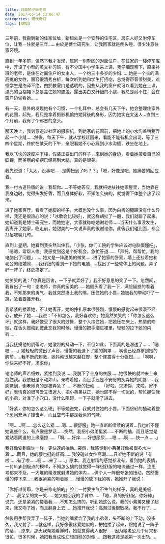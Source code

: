 ```yaml
---
title: 对面的少妇老师
date: 2017-05-14 13:06:47
categories: 現代奇幻
tags: [草榴]
---
```

三年前，我搬到新的住家位址，新租处是一个安静的住宅区，房东人好又附停车位，让我一住就是三年……由於是博士研究生，让我回家就是倒头睡，很少注意住家环境。

直到一年多前，偶然下我才发现，属同一别墅区的对面住户，在住家的一楼停车库中，开设了小型的英文补习班，有不少国中小学生来上课，我仔细观察下，原来补班的老师，是住在对面住户的女主人，一个约三十多岁的少妇……她是一个长的满高挑的女性，面容很清秀白析，每次听到她和学生打招唿，总觉得声音很甜美，难怪学生是络译不绝，由於教室门是透明的，因些从我的窗户就可以看到她在上课，漂亮的百褶裙下总是盖住她的膝盖，露出美白又纤细的小腿，我总是耐不住，会在窗户边偷看她……

有一天，意外的发现她有个习惯，一个礼拜中，总会有几天下午，她会整理住家外的花圃，起先，我只是拿着摄影机偷拍她背後的身影，因为她实在太迷人…直到三个月前，我有了个邪恶的念头。

那天晚上，我刻意避过社区的摄影机，到她家的花圃前，把地上的小水沟盖稍稍弄起一个小缝……然後，每天下午，就从学校赶回来，看能不能有机会出现，等了三四个星期，终於在某天的下午，亲眼看她不小心踩到小水沟缝，跌坐在地上。

我以飞快的速度冲下楼，假装正要出门的样子，来到她的身边，看着她按着自己的脚踝，而美丽的裙摆已经高到大腿，真的是很美。

我先说道：「太太，没事吧……是脚扭到了吗？？」「嗯，好像是吧」她痛苦的回应着。

我一付古道热肠的说：我帮你……不等她答应，我就把她扶往她家屋里，当她靠在我身边时，觉得头发好香，而且身体好软，不知怎么搞的，就觉得下体整个热了起来。

进了她家客厅，看看了她脚的样子，大概也没什么事，因为白析的腿踝没有什么异样，我还是很热心的说：「冰敷会比较好」，就这样胡扯了一翻，我们就聊了起来。她知道我是博士研究生，而她姓谢，大家就称唿她谢老师……当天什么事没发生，我离开了她家，临走前，她甜美的一笑说声真的很谢谢你。此後我们碰到面，都会打招唿聊几句。

直到上星期，她看到我突然叫住我，「小张，你们工院的学生应该对电脑很懂吧」，「嗯嗯，常帮人修」我感觉到这是个好机会，急忙答道……「拜托，帮帮忙，我的电脑出了问题」……她又是一阵甜美的微笑……进了她家的卧室，墙上还挂着她和老公的结婚照……我仔细的看到一下她的电脑……找出了一些软体上的问题。弄了好一阵子，终於搞定了。

她笑笑的说：「你真是厉害，一下子就弄好了」我不好意思的笑了一下。忽然间，我冒出了一句：谢老师，你真的蛮美的……她侧头看了我一下，满脸疑惑的看着我，不知那来的勇气，我就突然凑上我的嘴，压住她的小唇…她被我的举动吓了一跳，急着要推开我。

我紧紧的搂着她，不让她离开，她的挣扎原本很强烈，慢慢的感觉起来很漫不经心，放开了她……我说：「不知怎么，我好喜欢你」她竟然笑笑的：「你怎么这么坏」就这样，我好像受了很大的豉舞，整个人抱住她，把她压在床上，热情的吻她，在舌头搅动到彼此忘我的时候，慢慢的把手熘进裙里，轻轻的拉下她的内裤……

当我抚摸他的阴蒂时，她激烈的抖动一下，不但如此，下面真的是湿透了……「嗯嗯……」她轻轻的微出了声音，慢慢的我退下了她的胸罩……嘴也已经游移到她的胸前……我不断的剌激，她抖动很越来越狂野，整个床震得十分强烈……「啊啊，你快来好不好，求求你」

谢老师的声若细蚊，紧搂到我说……我脱下了全身的衣服……她很快的就冲来上来抱住我。我依旧是不动如山，亲吻着她，而且手还是不安份的抚弄她的阴唇……我感觉到，谢老师真的是被弄急了……不断的扭动……「好啦，求求你，来啦，好不好」表情真的很可爱又很迷人，把小弟弟扶正，她也顾不得一切似的，帮忙握住我的小弟，对准了小穴口，没什么阻碍，一下子就滑了进去。

「好紧，你的怎么这么硬」不等她说完，我就封住她的小唇，下面很轻的抽动着整个房间充满了撞击声，而且空气中都是我俩的气味。

「啊……啊……怎么这么紧……嗯……很舒服」她一直断断续续的说着…我也听不懂她说些什么，有点像是梦话……突然，我把小弟弟挺紧……不断的抽，而且感觉是紧贴着阴道的上缘磨摖……「啊……好痒……好想尿尿……嗯……啊……快一点……」

我好像受到嘉许一样，更快速的抽动…突然，我感觉到小弟弟好像被很多水冲着……而且，她的腰也挺的好高……我没碰过女性高潮……只听她不断的说「有啦……有了啦……啊……来了……」原本，我连射精的感觉都没有，看到她的表情，一付high到极点的模样，不知怎么搞的就觉得一阵很舒服的电流通过一样，连思考都来不及，一大堆的精液就射进她的体内……俩个人一阵很夸张的扭动，然然慢慢的停下来……我很紧紧的吻着她……慢慢的放下我的嘴，她推开了我说：

「你好过份耶，你是来修电脑的」脸上一付要生气不生气的样子，真的是美极了……我呆呆的笑一笑……她又躺回我的手臂中……「嗯，真的好舒服，你好棒」说完，还是紧紧的搂着我……不知怎么搞的，听到她这么说，我的小弟弟又硬了起来，我又吻了她，而且翻身上去……她推开我说：高潮过後很敏感，我不行了……

然後用手帮我弄了一阵子，当她的嘴紧含了我的小弟弟，头不断的上下动，没多久，我又射了……就这样，我好像很疼爱她似的，把她搂了起来，跟她说了一阵子的话……原来，那天我帮她看脚时，她就觉得我人很好……因为她老公几个月来都很忙，很多时候，她把我当成性幻想自慰的对像……跟我这竟是她第一次出轨……